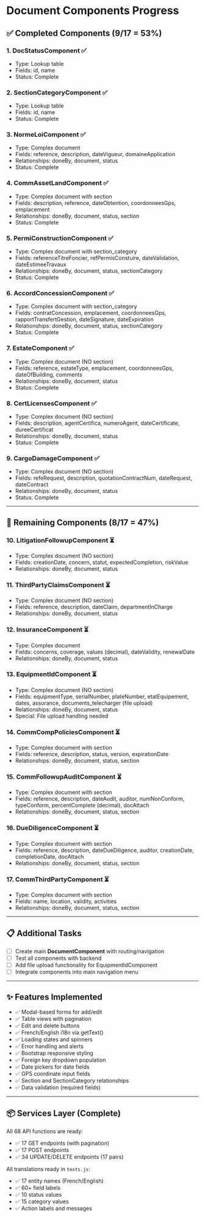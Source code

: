 # Document Components Progress

## ✅ Completed Components (9/17 = 53%)

### 1. **DocStatusComponent** ✅
- Type: Lookup table
- Fields: id, name
- Status: Complete

### 2. **SectionCategoryComponent** ✅
- Type: Lookup table  
- Fields: id, name
- Status: Complete

### 3. **NormeLoiComponent** ✅
- Type: Complex document
- Fields: reference, description, dateVigueur, domaineApplication
- Relationships: doneBy, document, status
- Status: Complete

### 4. **CommAssetLandComponent** ✅
- Type: Complex document with section
- Fields: description, reference, dateObtention, coordonneesGps, emplacement
- Relationships: doneBy, document, status, section
- Status: Complete

### 5. **PermiConstructionComponent** ✅
- Type: Complex document with section_category
- Fields: referenceTitreFoncier, refPermisConstuire, dateValidation, dateEstimeeTravaux
- Relationships: doneBy, document, status, sectionCategory
- Status: Complete

### 6. **AccordConcessionComponent** ✅
- Type: Complex document with section_category
- Fields: contratConcession, emplacement, coordonneesGps, rapportTransfertGestion, dateSignature, dateExpiration
- Relationships: doneBy, document, status, sectionCategory
- Status: Complete

### 7. **EstateComponent** ✅
- Type: Complex document (NO section)
- Fields: reference, estateType, emplacement, coordonneesGps, dateOfBuilding, comments
- Relationships: doneBy, document, status
- Status: Complete

### 8. **CertLicensesComponent** ✅
- Type: Complex document (NO section)
- Fields: description, agentCertifica, numeroAgent, dateCertificate, dureeCertificat
- Relationships: doneBy, document, status
- Status: Complete

### 9. **CargoDamageComponent** ✅
- Type: Complex document (NO section)
- Fields: refeRequest, description, quotationContractNum, dateRequest, dateContract
- Relationships: doneBy, document, status
- Status: Complete

---

## 🔄 Remaining Components (8/17 = 47%)

### 10. **LitigationFollowupComponent** ⏳
- Type: Complex document (NO section)
- Fields: creationDate, concern, statut, expectedCompletion, riskValue
- Relationships: doneBy, document, status

### 11. **ThirdPartyClaimsComponent** ⏳
- Type: Complex document (NO section)
- Fields: reference, description, dateClaim, departmentInCharge
- Relationships: doneBy, document, status

### 12. **InsuranceComponent** ⏳
- Type: Complex document
- Fields: concerns, coverage, values (decimal), dateValidity, renewalDate
- Relationships: doneBy, document, status

### 13. **EquipmentIdComponent** ⏳
- Type: Complex document (NO section)
- Fields: equipmentType, serialNumber, plateNumber, etatEquipement, dates, assurance, documents_telecharger (file upload)
- Relationships: doneBy, document, status
- Special: File upload handling needed

### 14. **CommCompPoliciesComponent** ⏳
- Type: Complex document with section
- Fields: reference, description, status, version, expirationDate
- Relationships: doneBy, document, status, section

### 15. **CommFollowupAuditComponent** ⏳
- Type: Complex document with section
- Fields: reference, description, dateAudit, auditor, numNonConform, typeConform, percentComplete (decimal), docAttach
- Relationships: doneBy, document, status, section

### 16. **DueDiligenceComponent** ⏳
- Type: Complex document with section
- Fields: reference, description, dateDueDiligence, auditor, creationDate, completionDate, docAttach
- Relationships: doneBy, document, status, section

### 17. **CommThirdPartyComponent** ⏳
- Type: Complex document with section
- Fields: name, location, validity, activities
- Relationships: doneBy, document, status, section

---

## 📋 Additional Tasks

- [ ] Create main **DocumentComponent** with routing/navigation
- [ ] Test all components with backend
- [ ] Add file upload functionality for EquipmentIdComponent
- [ ] Integrate components into main navigation menu

---

## ✨ Features Implemented

- ✅ Modal-based forms for add/edit
- ✅ Table views with pagination
- ✅ Edit and delete buttons
- ✅ French/English i18n via getText()
- ✅ Loading states and spinners
- ✅ Error handling and alerts
- ✅ Bootstrap responsive styling
- ✅ Foreign key dropdown population
- ✅ Date pickers for date fields
- ✅ GPS coordinate input fields
- ✅ Section and SectionCategory relationships
- ✅ Data validation (required fields)

---

## 📦 Services Layer (Complete)

All 68 API functions are ready:
- ✅ 17 GET endpoints (with pagination)
- ✅ 17 POST endpoints
- ✅ 34 UPDATE/DELETE endpoints (17 pairs)

All translations ready in `texts.js`:
- ✅ 17 entity names (French/English)
- ✅ 60+ field labels
- ✅ 10 status values
- ✅ 15 category values
- ✅ Action labels and messages
